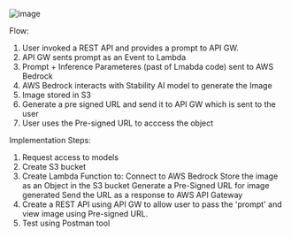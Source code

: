 

![image](https://github.com/user-attachments/assets/7dabafec-a908-4c95-b2f7-c11f52de9afb)

Flow:
1. User invoked a REST API and provides a prompt to API GW.
2. API GW sents prompt as an Event to Lambda
3. Prompt + Inference Parameteres (past of Lmabda code) sent to AWS Bedrock
4. AWS Bedrock interacts with Stability AI model to generate the Image
5. Image stored in S3
6. Generate a pre signed URL and send it to API GW which is sent to the user
7. User uses the Pre-signed URL to acccess the object

Implementation Steps:

1. Request access to models
2. Create S3 bucket
3. Create Lambda Function to:
   Connect to AWS Bedrock
   Store the image as an Object in the S3 bucket
   Generate a Pre-Signed URL for image generated
   Send the URL as a response to AWS API Gateway
4. Create a REST API using API GW to allow user to pass the 'prompt' and view image using Pre-signed URL.
5. Test using Postman tool
